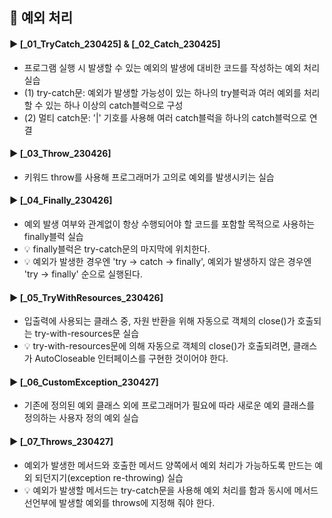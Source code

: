 ####
## 📌 예외 처리
####
#### ► [_01_TryCatch_230425] & [_02_Catch_230425]
- 프로그램 실행 시 발생할 수 있는 예외의 발생에 대비한 코드를 작성하는 예외 처리 실습
- (1) try-catch문: 예외가 발생할 가능성이 있는 하나의 try블럭과 여러 예외를 처리할 수 있는 하나 이상의 catch블럭으로 구성
- (2) 멀티 catch문: '|' 기호를 사용해 여러 catch블럭을 하나의 catch블럭으로 연결
####
#### ► [_03_Throw_230426]
- 키워드 throw를 사용해 프로그래머가 고의로 예외를 발생시키는 실습
####
#### ► [_04_Finally_230426]
- 예외 발생 여부와 관계없이 항상 수행되어야 할 코드를 포함할 목적으로 사용하는 finally블럭 실습
- 💡 finally블럭은 try-catch문의 마지막에 위치한다.
- 💡 예외가 발생한 경우엔 'try -> catch -> finally', 예외가 발생하지 않은 경우엔 'try -> finally' 순으로 실행된다.
####
#### ► [_05_TryWithResources_230426]
- 입출력에 사용되는 클래스 중, 자원 반환을 위해 자동으로 객체의 close()가 호출되는 try-with-resources문 실습
- 💡 try-with-resources문에 의해 자동으로 객체의 close()가 호출되려면, 클래스가 AutoCloseable 인터페이스를 구현한 것이어야 한다.
####
#### ► [_06_CustomException_230427]
- 기존에 정의된 예외 클래스 외에 프로그래머가 필요에 따라 새로운 예외 클래스를 정의하는 사용자 정의 예외 실습
####
#### ► [_07_Throws_230427]
- 예외가 발생한 메서드와 호출한 메서드 양쪽에서 예외 처리가 가능하도록 만드는 예외 되던지기(exception re-throwing) 실습
- 💡 예외가 발생할 메서드는 try-catch문을 사용해 예외 처리를 함과 동시에 메서드 선언부에 발생할 예외를 throws에 지정해 줘야 한다.
####
